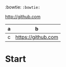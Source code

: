 :bowtie: `:bowtie:`

http://github.com




| a | b |
| ------ | ----------- |
| c   | https://github.com |

# Start